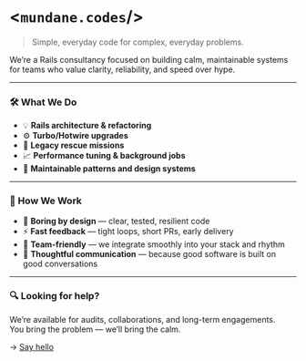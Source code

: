 # <`mundane.codes`/>

> Simple, everyday code for complex, everyday problems.

We’re a Rails consultancy focused on building calm, maintainable systems for teams who value clarity, reliability, and speed over hype.  

---

### 🛠️ What We Do

- 💡 **Rails architecture & refactoring**
- ⚙️ **Turbo/Hotwire upgrades**
- 🔄 **Legacy rescue missions**
- 📈 **Performance tuning & background jobs**
- 🧱 **Maintainable patterns and design systems**

---

### 🤝 How We Work

- 🧘 **Boring by design** — clear, tested, resilient code
- ⚡ **Fast feedback** — tight loops, short PRs, early delivery
- 🧩 **Team-friendly** — we integrate smoothly into your stack and rhythm
- 💬 **Thoughtful communication** — because good software is built on good conversations

---

### 🔍 Looking for help?

We’re available for audits, collaborations, and long-term engagements.  
You bring the problem — we’ll bring the calm.

→ [Say hello](mailto:helloworld@mundane.codes)
